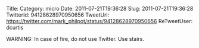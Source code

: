 Title: 
Category: micro
Date: 2011-07-21T19:36:28
Slug: 2011-07-21T19:36:28
TwitterId: 94128628970950656
TweetUrl: https://twitter.com/mark_philpot/status/94128628970950656
ReTweetUser: dcurtis

<i class="fa fa-retweet" aria-hidden="true"></i> WARNING: In case of fire, do not use Twitter. Use stairs.